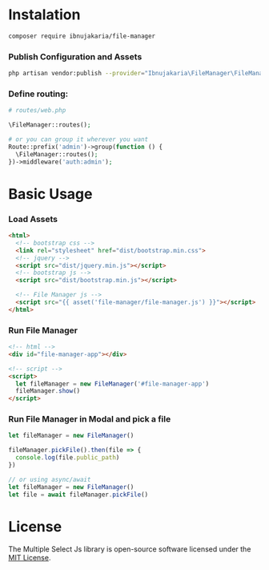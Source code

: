 # Instalation

```bash
composer require ibnujakaria/file-manager
```

### Publish Configuration and Assets

```bash
php artisan vendor:publish --provider="Ibnujakaria\FileManager\FileManagerServiceProvider"
```

### Define routing:

```php
# routes/web.php

\FileManager::routes();

# or you can group it wherever you want
Route::prefix('admin')->group(function () {
  \FileManager::routes();
})->middleware('auth:admin');
```

# Basic Usage

### Load Assets

```html
<html>
  <!-- bootstrap css -->
  <link rel="stylesheet" href="dist/bootstrap.min.css">
  <!-- jquery -->
  <script src="dist/jquery.min.js"></script>
  <!-- bootstrap js -->
  <script src="dist/bootstrap.min.js"></script>

  <!-- File Manager js -->
  <script src="{{ asset('file-manager/file-manager.js') }}"></script>
</html>
```

### Run File Manager
```html
<!-- html -->
<div id="file-manager-app"></div>

<!-- script -->
<script>
  let fileManager = new FileManager('#file-manager-app')
  fileManager.show()
</script>
```

### Run File Manager in Modal and pick a file

```js
let fileManager = new FileManager()

fileManager.pickFile().then(file => {
  console.log(file.public_path)
})

// or using async/await
let fileManager = new FileManager()
let file = await fileManager.pickFile()
```

# License
The Multiple Select Js library is open-source software licensed under the [MIT License](https://opensource.org/licenses/MIT).
